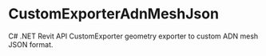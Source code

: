 # CustomExporterAdnMeshJson
C# .NET Revit API CustomExporter geometry exporter to custom ADN mesh JSON format.
